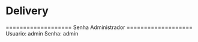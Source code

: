 # Delivery

=================== Senha Administrador ===================
Usuario: admin
Senha: admin

